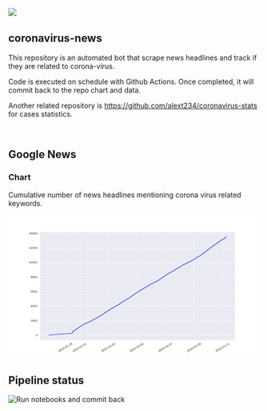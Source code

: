 ![](https://img.shields.io/endpoint?url=https%3A%2F%2Fraw.githubusercontent.com%2Falext234%2Fcoronavirus-news%2Fmaster%2Fdata%2Fdata_stats.json)


## coronavirus-news

This repository is an automated bot that scrape news headlines and track if they are related to corona-virus.

Code is executed on schedule with Github Actions. Once completed, it will commit back to the repo chart and data.

Another related repository is https://github.com/alext234/coronavirus-stats for cases statistics.

&#8204;


## Google News
### Chart 

Cumulative number of news headlines mentioning corona virus related keywords.

![](images/google-news-headlines.png?raw=true)


## Pipeline status
![Run notebooks and commit back](https://github.com/alext234/coronavirus-news/workflows/Run%20notebooks%20and%20commit%20back/badge.svg?branch=master)
